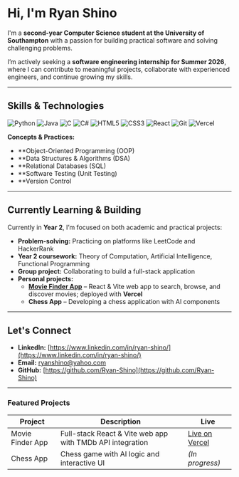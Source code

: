 # Hi, I'm Ryan Shino

I'm a **second-year Computer Science student at the University of Southampton** with a passion for building practical software and solving challenging problems.  

I’m actively seeking a **software engineering internship for Summer 2026**, where I can contribute to meaningful projects, collaborate with experienced engineers, and continue growing my skills.

---

## Skills & Technologies

![Python](https://img.shields.io/badge/Python-3776AB?style=for-the-badge&logo=python&logoColor=white)
![Java](https://img.shields.io/badge/Java-007396?style=for-the-badge&logo=java&logoColor=white)
![C](https://img.shields.io/badge/C-00599C?style=for-the-badge&logo=c&logoColor=white)
![C#](https://img.shields.io/badge/C%23-239120?style=for-the-badge&logo=c-sharp&logoColor=white)
![HTML5](https://img.shields.io/badge/HTML5-E34F26?style=for-the-badge&logo=html5&logoColor=white)
![CSS3](https://img.shields.io/badge/CSS3-1572B6?style=for-the-badge&logo=css3&logoColor=white)
![React](https://img.shields.io/badge/React-20232A?style=for-the-badge&logo=react&logoColor=61DAFB)
![Git](https://img.shields.io/badge/Git-F05032?style=for-the-badge&logo=git&logoColor=white)
![Vercel](https://img.shields.io/badge/Vercel-000000?style=for-the-badge&logo=vercel&logoColor=white)

**Concepts & Practices:** 
- **Object-Oriented Programming (OOP)
- **Data Structures & Algorithms (DSA)
- **Relational Databases (SQL)
- **Software Testing (Unit Testing)
- **Version Control  

---

## Currently Learning & Building

Currently in **Year 2**, I’m focused on both academic and practical projects:

- **Problem-solving:** Practicing on platforms like LeetCode and HackerRank  
- **Year 2 coursework:** Theory of Computation, Artificial Intelligence, Functional Programming  
- **Group project:** Collaborating to build a full-stack application  
- **Personal projects:**  
  - **[Movie Finder App](https://findflixapp-ryan-shino.vercel.app)** – React & Vite web app to search, browse, and discover movies; deployed with **Vercel**  
  - **Chess App** – Developing a chess application with AI components  

---

## Let's Connect

- **LinkedIn:** [https://www.linkedin.com/in/ryan-shino/](https://www.linkedin.com/in/ryan-shino/)  
- **Email:** ryanshino@yahoo.com  
- **GitHub:** [https://github.com/Ryan-Shino](https://github.com/Ryan-Shino)

---

### Featured Projects

| Project | Description | Live |
|---------|-------------|------|
| Movie Finder App | Full-stack React & Vite web app with TMDb API integration | [Live on Vercel](https://findflixapp-ryan-shino.vercel.app) |
| Chess App | Chess game with AI logic and interactive UI | *(In progress)* |
